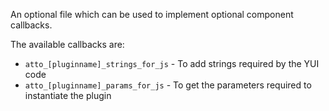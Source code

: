 <!-- markdownlint-disable first-line-heading -->
An optional file which can be used to implement optional component callbacks.

The available callbacks are:

- `atto_[pluginname]_strings_for_js` - To add strings required by the YUI code
- `atto_[pluginname]_params_for_js` - To get the parameters required to instantiate the plugin
